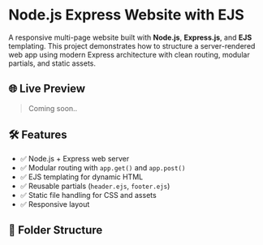 # Node.js Express Website with EJS

A responsive multi-page website built with **Node.js**, **Express.js**, and **EJS** templating. This project demonstrates how to structure a server-rendered web app using modern Express architecture with clean routing, modular partials, and static assets.

## 🌐 Live Preview

> Coming soon..

## 🛠 Features

- ✅ Node.js + Express web server
- ✅ Modular routing with `app.get()` and `app.post()`
- ✅ EJS templating for dynamic HTML
- ✅ Reusable partials (`header.ejs`, `footer.ejs`)
- ✅ Static file handling for CSS and assets
- ✅ Responsive layout

## 📁 Folder Structure

